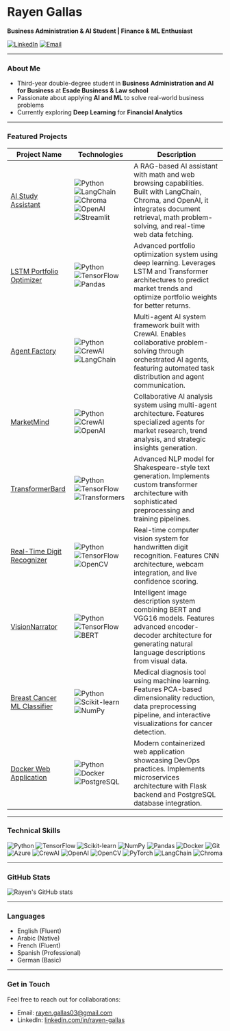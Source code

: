 # Rayen Gallas

**Business Administration & AI Student | Finance & ML Enthusiast**

[![LinkedIn](https://img.shields.io/badge/-LinkedIn-blue?style=flat-square&logo=linkedin)](https://www.linkedin.com/in/rayen-gallas)
[![Email](https://img.shields.io/badge/-Email-red?style=flat-square&logo=gmail&logoColor=white)](mailto:rayen.gallas03@gmail.com)

---

### **About Me**
- Third-year double-degree student in **Business Administration and AI for Business** at **Esade Business & Law school**
- Passionate about applying **AI and ML** to solve real-world business problems
- Currently exploring **Deep Learning** for **Financial Analytics**

---

### **Featured Projects**
| **Project Name** | **Technologies** | **Description** |
|-----------------|------------------|-----------------|
| [AI Study Assistant](https://github.com/rayen003/ai-study-assistant) | ![Python](https://img.shields.io/badge/-Python-3776AB?style=flat-square&logo=python&logoColor=white) ![LangChain](https://img.shields.io/badge/-LangChain-3178C6?style=flat-square) ![Chroma](https://img.shields.io/badge/-Chroma-FF6F00?style=flat-square) ![OpenAI](https://img.shields.io/badge/-OpenAI-412991?style=flat-square) ![Streamlit](https://img.shields.io/badge/-Streamlit-FF4B4B?style=flat-square) | A RAG-based AI assistant with math and web browsing capabilities. Built with LangChain, Chroma, and OpenAI, it integrates document retrieval, math problem-solving, and real-time web data fetching. |
| [LSTM Portfolio Optimizer](https://github.com/rayen003/lstm-portfolio-optimizer) | ![Python](https://img.shields.io/badge/-Python-3776AB?style=flat-square&logo=python&logoColor=white) ![TensorFlow](https://img.shields.io/badge/-TensorFlow-FF6F00?style=flat-square&logo=tensorflow&logoColor=white) ![Pandas](https://img.shields.io/badge/-Pandas-150458?style=flat-square&logo=pandas&logoColor=white) | Advanced portfolio optimization system using deep learning. Leverages LSTM and Transformer architectures to predict market trends and optimize portfolio weights for better returns. |
| [Agent Factory](https://github.com/rayen003/AgentFactory) | ![Python](https://img.shields.io/badge/-Python-3776AB?style=flat-square&logo=python&logoColor=white) ![CrewAI](https://img.shields.io/badge/-CrewAI-black?style=flat-square) ![LangChain](https://img.shields.io/badge/-LangChain-3178C6?style=flat-square) | Multi-agent AI system framework built with CrewAI. Enables collaborative problem-solving through orchestrated AI agents, featuring automated task distribution and agent communication. |
| [MarketMind](https://github.com/rayen003/Agents) | ![Python](https://img.shields.io/badge/-Python-3776AB?style=flat-square&logo=python&logoColor=white) ![CrewAI](https://img.shields.io/badge/-CrewAI-black?style=flat-square) ![OpenAI](https://img.shields.io/badge/-OpenAI-412991?style=flat-square) | Collaborative AI analysis system using multi-agent architecture. Features specialized agents for market research, trend analysis, and strategic insights generation. |
| [TransformerBard](https://github.com/rayen003/TransformerBard-Advanced-NLP-for-Shakespeare-Text-Generation) | ![Python](https://img.shields.io/badge/-Python-3776AB?style=flat-square&logo=python&logoColor=white) ![TensorFlow](https://img.shields.io/badge/-TensorFlow-FF6F00?style=flat-square&logo=tensorflow&logoColor=white) ![Transformers](https://img.shields.io/badge/-Transformers-yellow?style=flat-square) | Advanced NLP model for Shakespeare-style text generation. Implements custom transformer architecture with sophisticated preprocessing and training pipelines. |
| [Real-Time Digit Recognizer](https://github.com/rayen003/RealTimeDigitRecognizer) | ![Python](https://img.shields.io/badge/-Python-3776AB?style=flat-square&logo=python&logoColor=white) ![TensorFlow](https://img.shields.io/badge/-TensorFlow-FF6F00?style=flat-square&logo=tensorflow&logoColor=white) ![OpenCV](https://img.shields.io/badge/-OpenCV-5C3EE8?style=flat-square&logo=opencv&logoColor=white) | Real-time computer vision system for handwritten digit recognition. Features CNN architecture, webcam integration, and live confidence scoring. |
| [VisionNarrator](https://github.com/rayen003/ImageToText-Model) | ![Python](https://img.shields.io/badge/-Python-3776AB?style=flat-square&logo=python&logoColor=white) ![TensorFlow](https://img.shields.io/badge/-TensorFlow-FF6F00?style=flat-square&logo=tensorflow&logoColor=white) ![BERT](https://img.shields.io/badge/-BERT-lightgrey?style=flat-square) | Intelligent image description system combining BERT and VGG16 models. Features advanced encoder-decoder architecture for generating natural language descriptions from visual data. |
| [Breast Cancer ML Classifier](https://github.com/rayen003/medical-diagnosis-ml) | ![Python](https://img.shields.io/badge/-Python-3776AB?style=flat-square&logo=python&logoColor=white) ![Scikit-learn](https://img.shields.io/badge/-Scikit--learn-F7931E?style=flat-square&logo=scikit-learn&logoColor=white) ![NumPy](https://img.shields.io/badge/-NumPy-013243?style=flat-square&logo=numpy&logoColor=white) | Medical diagnosis tool using machine learning. Features PCA-based dimensionality reduction, data preprocessing pipeline, and interactive visualizations for cancer detection. |
| [Docker Web Application](https://github.com/rayen003/Web_app) | ![Python](https://img.shields.io/badge/-Python-3776AB?style=flat-square&logo=python&logoColor=white) ![Docker](https://img.shields.io/badge/-Docker-2496ED?style=flat-square&logo=docker&logoColor=white) ![PostgreSQL](https://img.shields.io/badge/-PostgreSQL-336791?style=flat-square&logo=postgresql&logoColor=white) | Modern containerized web application showcasing DevOps practices. Implements microservices architecture with Flask backend and PostgreSQL database integration. |

---

### **Technical Skills**
![Python](https://img.shields.io/badge/-Python-3776AB?style=flat-square&logo=python&logoColor=white)
![TensorFlow](https://img.shields.io/badge/-TensorFlow-FF6F00?style=flat-square&logo=tensorflow&logoColor=white)
![Scikit-learn](https://img.shields.io/badge/-Scikit--learn-F7931E?style=flat-square&logo=scikit-learn&logoColor=white)
![NumPy](https://img.shields.io/badge/-NumPy-013243?style=flat-square&logo=numpy&logoColor=white)
![Pandas](https://img.shields.io/badge/-Pandas-150458?style=flat-square&logo=pandas&logoColor=white)
![Docker](https://img.shields.io/badge/-Docker-2496ED?style=flat-square&logo=docker&logoColor=white)
![Git](https://img.shields.io/badge/-Git-F05032?style=flat-square&logo=git&logoColor=white)
![Azure](https://img.shields.io/badge/-Azure-0089D6?style=flat-square&logo=microsoft-azure&logoColor=white)
![CrewAI](https://img.shields.io/badge/-CrewAI-black?style=flat-square)
![OpenAI](https://img.shields.io/badge/-OpenAI-412991?style=flat-square)
![OpenCV](https://img.shields.io/badge/-OpenCV-5C3EE8?style=flat-square&logo=opencv&logoColor=white)
![PyTorch](https://img.shields.io/badge/-PyTorch-EE4C2C?style=flat-square&logo=pytorch&logoColor=white)
![LangChain](https://img.shields.io/badge/-LangChain-3178C6?style=flat-square)
![Chroma](https://img.shields.io/badge/-Chroma-FF6F00?style=flat-square)

---

### **GitHub Stats**
![Rayen's GitHub stats](https://github-readme-stats.vercel.app/api?username=rayen003&show_icons=true&theme=dark)

---

### **Languages**
- English (Fluent)
- Arabic (Native)
- French (Fluent)
- Spanish (Professional)
- German (Basic)

---

### **Get in Touch**
Feel free to reach out for collaborations:
- Email: [rayen.gallas03@gmail.com](mailto:rayen.gallas03@gmail.com)
- LinkedIn: [linkedin.com/in/rayen-gallas](https://www.linkedin.com/in/rayen-gallas)

